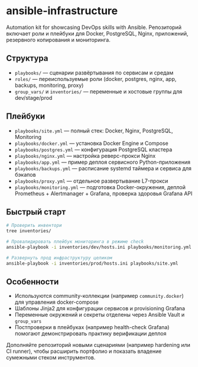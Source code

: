 # ansible-infrastructure

Automation kit for showcasing DevOps skills with Ansible. Репозиторий включает роли и плейбуки для Docker, PostgreSQL, Nginx, приложений, резервного копирования и мониторинга.

## Структура
- `playbooks/` — сценарии развёртывания по сервисам и средам
- `roles/` — переиспользуемые роли (docker, postgres, nginx, app, backups, monitoring, proxy)
- `group_vars/` и `inventories/` — переменные и хостовые группы для dev/stage/prod

## Плейбуки
- `playbooks/site.yml` — полный стек: Docker, Nginx, PostgreSQL, Monitoring
- `playbooks/docker.yml` — установка Docker Engine и Compose
- `playbooks/postgres.yml` — конфигурация PostgreSQL кластера
- `playbooks/nginx.yml` — настройка реверс-прокси Nginx
- `playbooks/app.yml` — пример деплоя сервисного Python-приложения
- `playbooks/backups.yml` — расписание systemd таймера и сервиса для бэкапов
- `playbooks/proxy.yml` — отдельное развертывание L7-прокси
- `playbooks/monitoring.yml` — подготовка Docker-окружения, деплой Prometheus + Alertmanager + Grafana, проверка здоровья Grafana API

## Быстрый старт
```bash
# Проверить инвентори
tree inventories/

# Провалидировать плейбук мониторинга в режиме check
ansible-playbook -i inventories/dev/hosts.ini playbooks/monitoring.yml --check

# Развернуть прод инфраструктуру целиком
ansible-playbook -i inventories/prod/hosts.ini playbooks/site.yml
```

## Особенности
- Используются community-коллекции (например `community.docker`) для управления docker-compose
- Шаблоны Jinja2 для конфигурации сервисов и provisioning Grafana
- Переменные окружений и секреты отделены через Ansible Vault и `group_vars`
- Постпроверки в плейбуках (например health-check Grafana) помогают демонстрировать практику верификации деплоя

Дополняйте репозиторий новыми сценариями (например hardening или CI runner), чтобы расширить портфолио и показать владение сумежными стеком инструментов.
